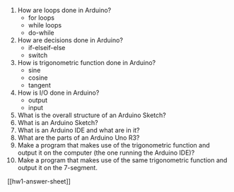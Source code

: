 1. How are loops done in Arduino?
	- for loops
	- while loops
	- do-while
2. How are decisions done in Arduino?
	- if-elseif-else
	- switch
3. How is trigonometric function done in Arduino?
	- sine
	- cosine
	- tangent
4. How is I/O done in Arduino?
	- output
	- input
5. What is the overall structure of an Arduino Sketch?
6. What is an Arduino Sketch?
7. What is an Arduino IDE and what are in it?
8. What are the parts of an Arduino Uno R3?
9. Make a program that makes use of the trigonometric function and output it on the computer (the one running the Arduino IDE)?
10. Make a program that makes use of the same trigonometric function and output it on the 7-segment.

[[hw1-answer-sheet]]
